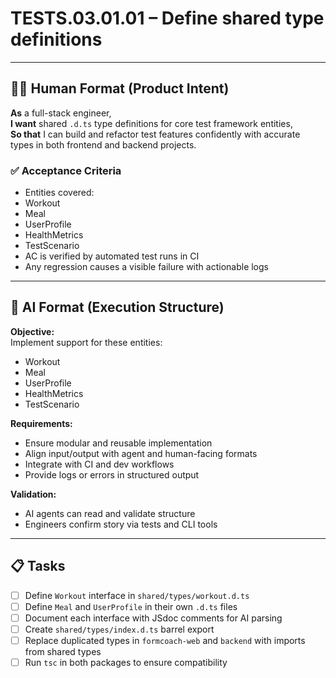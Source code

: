 # TESTS.03.01.01 – Define shared type definitions

---

## 🧑‍💻 Human Format (Product Intent)

**As** a full-stack engineer,  
**I want** shared `.d.ts` type definitions for core test framework entities,  
**So that** I can build and refactor test features confidently with accurate types in both frontend and backend projects.

### ✅ Acceptance Criteria
- Entities covered:
- Workout
- Meal
- UserProfile
- HealthMetrics
- TestScenario
- AC is verified by automated test runs in CI
- Any regression causes a visible failure with actionable logs

---

## 🤖 AI Format (Execution Structure)

**Objective:**  
Implement support for these entities:
- Workout
- Meal
- UserProfile
- HealthMetrics
- TestScenario

**Requirements:**
- Ensure modular and reusable implementation
- Align input/output with agent and human-facing formats
- Integrate with CI and dev workflows
- Provide logs or errors in structured output

**Validation:**
- AI agents can read and validate structure
- Engineers confirm story via tests and CLI tools

---

## 📋 Tasks

- [ ] Define `Workout` interface in `shared/types/workout.d.ts`
- [ ] Define `Meal` and `UserProfile` in their own `.d.ts` files
- [ ] Document each interface with JSdoc comments for AI parsing
- [ ] Create `shared/types/index.d.ts` barrel export
- [ ] Replace duplicated types in `formcoach-web` and `backend` with imports from shared types
- [ ] Run `tsc` in both packages to ensure compatibility
